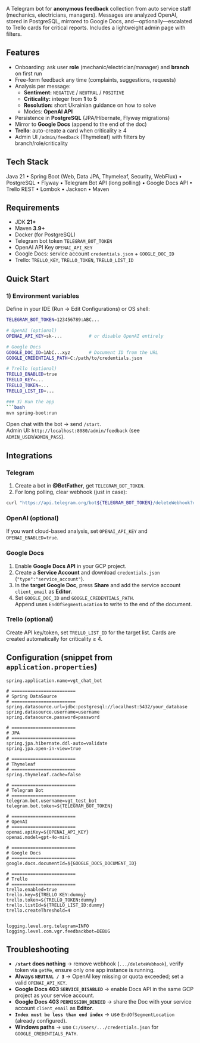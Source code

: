 A Telegram bot for **anonymous feedback** collection from auto service staff (mechanics, electricians, managers). Messages are analyzed OpenAI, stored in PostgreSQL, mirrored to Google Docs, and—optionally—escalated to Trello cards for critical reports. Includes a lightweight admin page with filters.

## Features
- Onboarding: ask user **role** (mechanic/electrician/manager) and **branch** on first run
- Free-form feedback any time (complaints, suggestions, requests)
- Analysis per message:
  - **Sentiment:** `NEGATIVE` / `NEUTRAL` / `POSITIVE`
  - **Criticality:** integer from **1** to **5**
  - **Resolution:** short Ukrainian guidance on how to solve
  - Modes: **OpenAI API** 
- Persistence in **PostgreSQL** (JPA/Hibernate, Flyway migrations)
- Mirror to **Google Docs** (append to the end of the doc)
- **Trello**: auto-create a card when criticality ≥ 4
- Admin UI `/admin/feedback` (Thymeleaf) with filters by branch/role/criticality

## Tech Stack
Java 21 • Spring Boot (Web, Data JPA, Thymeleaf, Security, WebFlux) • PostgreSQL • Flyway • Telegram Bot API (long polling) • Google Docs API • Trello REST • Lombok • Jackson • Maven

## Requirements
- JDK **21+**
- Maven **3.9+**
- Docker (for PostgreSQL)
- Telegram bot token `TELEGRAM_BOT_TOKEN`
- OpenAI API Key `OPENAI_API_KEY`
- Google Docs: service account `credentials.json` + `GOOGLE_DOC_ID`
- Trello: `TRELLO_KEY`, `TRELLO_TOKEN`, `TRELLO_LIST_ID`

## Quick Start

### 1) Environment variables
Define in your IDE (Run → Edit Configurations) or OS shell:
```bash
TELEGRAM_BOT_TOKEN=123456789:ABC...

# OpenAI (optional)
OPENAI_API_KEY=sk-...          # or disable OpenAI entirely

# Google Docs
GOOGLE_DOC_ID=1AbC...xyz       # Document ID from the URL
GOOGLE_CREDENTIALS_PATH=C:/path/to/credentials.json

# Trello (optional)
TRELLO_ENABLED=true
TRELLO_KEY=...
TRELLO_TOKEN=...
TRELLO_LIST_ID=...

### 3) Run the app
```bash
mvn spring-boot:run
```
Open chat with the bot → send `/start`.  
Admin UI: `http://localhost:8080/admin/feedback` (see `ADMIN_USER`/`ADMIN_PASS`).

## Integrations

### Telegram
1) Create a bot in **@BotFather**, get `TELEGRAM_BOT_TOKEN`.  
2) For long polling, clear webhook (just in case):
```bash
curl "https://api.telegram.org/bot${TELEGRAM_BOT_TOKEN}/deleteWebhook?drop_pending_updates=true"
```

### OpenAI (optional)
If you want cloud-based analysis, set `OPENAI_API_KEY` and `OPENAI_ENABLED=true`.  

### Google Docs
1) Enable **Google Docs API** in your GCP project.  
2) Create a **Service Account** and download `credentials.json` (`"type":"service_account"`).  
3) In the **target Google Doc**, press **Share** and add the service account `client_email` as **Editor**.  
4) Set `GOOGLE_DOC_ID` and `GOOGLE_CREDENTIALS_PATH`.  
Append uses `EndOfSegmentLocation` to write to the end of the document.

### Trello (optional)
Create API key/token, set `TRELLO_LIST_ID` for the target list. Cards are created automatically for criticality ≥ 4.

## Configuration (snippet from `application.properties`)
```properties
spring.application.name=vgt_chat_bot

# ========================
# Spring DataSource
# ========================
spring.datasource.url=jdbc:postgresql://localhost:5432/your_database
spring.datasource.username=username
spring.datasource.password=password

# ========================
# JPA
# ========================
spring.jpa.hibernate.ddl-auto=validate
spring.jpa.open-in-view=true

# ========================
# Thymeleaf
# ========================
spring.thymeleaf.cache=false

# ========================
# Telegram Bot
# ========================
telegram.bot.username=vgt_test_bot
telegram.bot.token=${TELEGRAM_BOT_TOKEN}

# ========================
# OpenAI
# ========================
openai.apiKey=${OPENAI_API_KEY}
openai.model=gpt-4o-mini

# ========================
# Google Docs
# ========================
google.docs.documentId=${GOOGLE_DOCS_DOCUMENT_ID}

# ========================
# Trello
# ========================
trello.enabled=true
trello.key=${TRELLO_KEY:dummy}
trello.token=${TRELLO_TOKEN:dummy}
trello.listId=${TRELLO_LIST_ID:dummy}
trello.createThreshold=4


logging.level.org.telegram=INFO
logging.level.com.vgr.feedbackbot=DEBUG

```

## Troubleshooting
- **`/start` does nothing** → remove webhook (`.../deleteWebhook`), verify token via `getMe`, ensure only one app instance is running.  
- **Always `NEUTRAL / 3`** → OpenAI key missing or quota exceeded; set a valid `OPENAI_API_KEY`.  
- **Google Docs 403 `SERVICE_DISABLED`** → enable Docs API in the same GCP project as your service account.  
- **Google Docs 403 `PERMISSION_DENIED`** → share the Doc with your service account `client_email` as **Editor**.  
- **`Index must be less than end index`** → use `EndOfSegmentLocation` (already configured).  
- **Windows paths** → use `C:/Users/.../credentials.json` for `GOOGLE_CREDENTIALS_PATH`.


